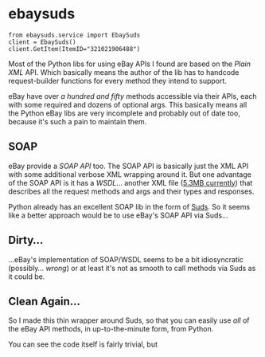 ebaysuds
========

```
from ebaysuds.service import EbaySuds
client = EbaySuds()
client.GetItem(ItemID="321021906488")
```

Most of the Python libs for using eBay APIs I found are based on the _Plain XML_ API. Which basically means the author of the lib has to handcode request-builder functions for every method they intend to support.

eBay have over _a hundred and fifty_ methods accessible via their APIs, each with some required and dozens of optional args. This basically means all the Python eBay libs are very incomplete and probably out of date too, because it's such a pain to maintain them.

SOAP
----
eBay provide a _SOAP API_ too. The SOAP API is basically just the XML API with some additional verbose XML wrapping around it. But one advantage of the SOAP API is it has a _WSDL_… another XML file ([5.3MB currently](http://developer.ebay.com/webservices/latest/ebaySvc.wsdl)) that describes all the request methods and args and their types and responses.

Python already has an excellent SOAP lib in the form of [Suds](https://fedorahosted.org/suds/). So it seems like a better approach would be to use eBay's SOAP API via Suds...

Dirty…
------
…eBay's implementation of SOAP/WSDL seems to be a bit idiosyncratic (possibly… _wrong_) or at least it's not as smooth to call methods via Suds as it could be. 

Clean Again…
------------
So I made this thin wrapper around Suds, so that you can easily use *all* of the eBay API methods, in up-to-the-minute form, from Python.

You can see the code itself is fairly trivial, but 